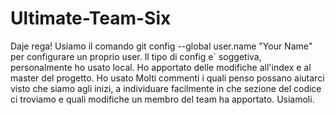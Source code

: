 # Ultimate-Team-Six
Daje rega!
Usiamo il comando git config --global user.name "Your Name" per configurare un proprio user. Il tipo di config e` soggetiva,
personalmente ho usato local.
Ho apportato delle modifiche all'index e al master del progetto. Ho usato Molti commenti i quali penso possano aiutarci visto che siamo agli inizi, a individuare facilmente in che sezione del codice ci troviamo e quali modifiche un membro del team ha apportato. Usiamoli.